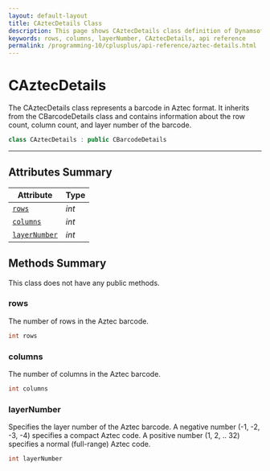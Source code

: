 ```yaml
---
layout: default-layout
title: CAztecDetails Class
description: This page shows CAztecDetails class definition of Dynamsoft Barcode Reader SDK C++ Edition.
keywords: rows, columns, layerNumber, CAztecDetails, api reference
permalink: /programming-10/cplusplus/api-reference/aztec-details.html
---
```

# CAztecDetails

The CAztecDetails class represents a barcode in Aztec format. It inherits from the CBarcodeDetails class and contains information about the row count, column count, and layer number of the barcode.

```cpp
class CAztecDetails : public CBarcodeDetails
```

---

## Attributes Summary

| Attribute | Type |
|---------- | ---- |
| [`rows`](#rows) | *int* |
| [`columns`](#columns) | *int* |
| [`layerNumber`](#layernumber) | *int* |

## Methods Summary

This class does not have any public methods.

### rows

The number of rows in the Aztec barcode.

```cpp
int rows
```

### columns

The number of columns in the Aztec barcode.

```cpp
int columns
```

### layerNumber

Specifies the layer number of the Aztec barcode. A negative number (-1, -2, -3, -4) specifies a compact Aztec code. A positive number (1, 2, .. 32) specifies a normal (full-range) Aztec code.

```cpp
int layerNumber
```
